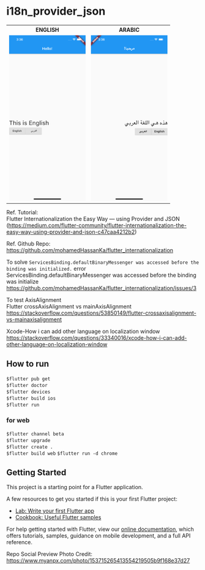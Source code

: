 # i18n_provider_json

<table>
  <tr>
    <th> ENGLISH </th>
    <th> ARABIC </th>
  </tr>
  <tr>
    <td>
      <img src="img/en.png" alt="english" width="200"/>
    </td>
    <td>
      <img src="img/ar.png" alt="arabic" width="200"/> 
    </td>
  </tr>
</table>

Ref. Tutorial:  
Flutter Internationalization the Easy Way — using Provider and JSON  
(https://medium.com/flutter-community/flutter-internationalization-the-easy-way-using-provider-and-json-c47caa4212b2)  

Ref. Github Repo:  
https://github.com/mohamedHassanKa/flutter_internationalization  

To solve `ServicesBinding.defaultBinaryMessenger was accessed before the binding was initialized.` error  
ServicesBinding.defaultBinaryMessenger was accessed before the binding was initialize  
https://github.com/mohamedHassanKa/flutter_internationalization/issues/3  

To test AxisAlignment  
Flutter crossAxisAlignment vs mainAxisAlignment  
https://stackoverflow.com/questions/53850149/flutter-crossaxisalignment-vs-mainaxisalignment  

Xcode-How i can add other language on localization window  
https://stackoverflow.com/questions/33340016/xcode-how-i-can-add-other-language-on-localization-window  

## How to run  
`$flutter pub get`  
`$flutter doctor`  
`$flutter devices`  
`$flutter build ios`  
`$flutter run`  

### for web 
`$flutter channel beta`  
`$flutter upgrade`  
`$flutter create .`  
`$flutter build web` 
`$flutter run -d chrome`  

## Getting Started  

This project is a starting point for a Flutter application.

A few resources to get you started if this is your first Flutter project:

- [Lab: Write your first Flutter app](https://flutter.dev/docs/get-started/codelab)
- [Cookbook: Useful Flutter samples](https://flutter.dev/docs/cookbook)

For help getting started with Flutter, view our
[online documentation](https://flutter.dev/docs), which offers tutorials,
samples, guidance on mobile development, and a full API reference.

Repo Social Preview Photo Credit: https://www.myanpx.com/photo/153715265413554219505b9f168e37d27 
